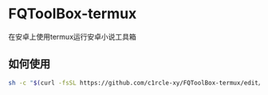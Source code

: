 # FQToolBox-termux
在安卓上使用termux运行安卓小说工具箱
## 如何使用
```bash
sh -c "$(curl -fsSL https://github.com/c1rcle-xy/FQToolBox-termux/edit/main/fqtoolbox.sh)
```
